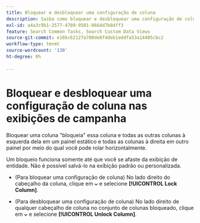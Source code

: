 ```yaml
---
title: Bloquear e desbloquear uma configuração de coluna
description: Saiba como bloquear e desbloquear uma configuração de coluna em visualizações de campanha.
exl-id: a4a3c9b1-2577-4789-9501-0664d7b84ff3
feature: Search Common Tasks, Search Custom Data Views
source-git-commit: e16bc62127a708de8f4deb1eddfa53a14405cbc2
workflow-type: tm+mt
source-wordcount: '130'
ht-degree: 0%

---
```


# Bloquear e desbloquear uma configuração de coluna nas exibições de campanha

Bloquear uma coluna &quot;bloqueia&quot; essa coluna e todas as outras colunas à esquerda dela em um painel estático e todas as colunas à direita em outro painel por meio do qual você pode rolar horizontalmente.

Um bloqueio funciona somente até que você se afaste da exibição de entidade. Não é possível salvá-lo na exibição padrão ou personalizada.

* (Para bloquear uma configuração de coluna) No lado direito do cabeçalho da coluna, clique em ![Seta para baixo](/help/search-social-commerce/assets/arrow-down-dropdown.png "Seta para baixo") e selecione **[!UICONTROL Lock Column]**.

* (Para desbloquear uma configuração de coluna) No lado direito de qualquer cabeçalho de coluna no conjunto de colunas bloqueado, clique em ![Seta para baixo](/help/search-social-commerce/assets/arrow-down-dropdown.png "Seta para baixo") e selecione **[!UICONTROL Unlock Column]**.
